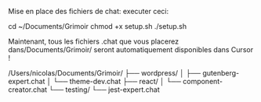 Mise en place des fichiers de chat: executer ceci:

cd ~/Documents/Grimoir
chmod +x setup.sh
./setup.sh

Maintenant, tous les fichiers .chat que vous placerez dans/Documents/Grimoir/ seront automatiquement disponibles dans Cursor !

/Users/nicolas/Documents/Grimoir/
├── wordpress/
│   ├── gutenberg-expert.chat
│   └── theme-dev.chat
├── react/
│   └── component-creator.chat
└── testing/
    └── jest-expert.chat
